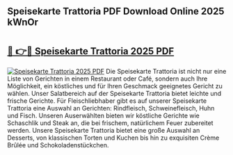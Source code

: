 ## Speisekarte Trattoria PDF Download Online 2025 kWnOr

# <h2><a href="http://gc8aro.nevu.top/?p=Speisekarte+Trattoria">🔗 👉🔴 Speisekarte Trattoria 2025 PDF</a></h2>

[![Speisekarte Trattoria 2025 PDF](https://i.imgur.com/dBaPXMq.png)](http://gc8aro.nevu.top/?p=Speisekarte+Trattoria)
Die Speisekarte Trattoria ist nicht nur eine Liste von Gerichten in einem Restaurant oder Café, sondern auch Ihre Möglichkeit, ein köstliches und für Ihren Geschmack geeignetes Gericht zu wählen. Unser Salatbereich auf der Speisekarte Trattoria bietet leichte und frische Gerichte. Für Fleischliebhaber gibt es auf unserer Speisekarte Trattoria eine Auswahl an Gerichten: Rindfleisch, Schweinefleisch, Huhn und Fisch. Unseren Auserwählten bieten wir köstliche Gerichte wie Schaschlik und Steak an, die bei frischem, natürlichem Feuer zubereitet werden. Unsere Speisekarte Trattoria bietet eine große Auswahl an Desserts, von klassischen Torten und Kuchen bis hin zu exquisiten Crème Brûlée und Schokoladenstückchen.
